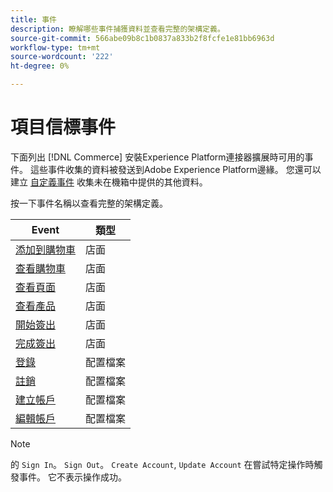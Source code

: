 ```yaml
---
title: 事件
description: 瞭解哪些事件捕獲資料並查看完整的架構定義。
source-git-commit: 566abe09b8c1b0837a833b2f8fcfe1e81bb6963d
workflow-type: tm+mt
source-wordcount: '222'
ht-degree: 0%

---
```


# 項目信標事件

下面列出 [!DNL Commerce] 安裝Experience Platform連接器擴展時可用的事件。 這些事件收集的資料被發送到Adobe Experience Platform邊緣。 您還可以建立 [自定義事件](custom-events.md) 收集未在機箱中提供的其他資料。

按一下事件名稱以查看完整的架構定義。

| Event | 類型 |
|---|---|
| [添加到購物車](https://github.com/adobe/magento-storefront-event-collector/blob/main/src/handlers/product/addToCartAEP.ts) | 店面 |
| [查看購物車](https://github.com/adobe/magento-storefront-event-collector/blob/main/src/handlers/shoppingCart/viewAEP.ts) | 店面 |
| [查看頁面](https://github.com/adobe/magento-storefront-event-collector/blob/main/src/handlers/page/viewAEP.ts) | 店面 |
| [查看產品](https://github.com/adobe/magento-storefront-event-collector/blob/main/src/handlers/product/viewAEP.ts) | 店面 |
| [開始簽出](https://github.com/adobe/magento-storefront-event-collector/blob/main/src/handlers/shoppingCart/initiateCheckoutAEP.ts) | 店面 |
| [完成簽出](https://github.com/adobe/magento-storefront-event-collector/blob/main/src/handlers/checkout/placeOrderAEP.ts) | 店面 |
| [登錄](https://github.com/adobe/magento-storefront-event-collector/blob/main/src/handlers/account/signInAEP.ts) | 配置檔案 |
| [註銷](https://github.com/adobe/magento-storefront-event-collector/blob/main/src/handlers/account/signOutAEP.ts) | 配置檔案 |
| [建立帳戶](https://github.com/adobe/magento-storefront-event-collector/blob/main/src/handlers/account/createAccountAEP.ts) | 配置檔案 |
| [編輯帳戶](https://github.com/adobe/magento-storefront-event-collector/blob/main/src/handlers/account/editAccountAEP.ts) | 配置檔案 |

>[!NOTE]
>
> 的 `Sign In`。 `Sign Out`。 `Create Account`, `Update Account` 在嘗試特定操作時觸發事件。 它不表示操作成功。
